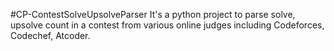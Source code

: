 #CP-ContestSolveUpsolveParser
It's a python project to parse solve, upsolve count in a contest from various online judges including Codeforces, Codechef, Atcoder. 
